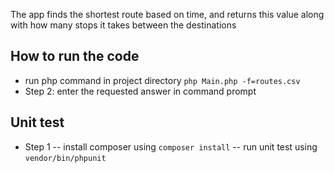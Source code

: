 The app finds the shortest route based on time, and returns this value along with how
many stops it takes between the destinations

## How to run the code 
- run php command in project directory `php Main.php -f=routes.csv`
- Step 2: enter the requested answer in command prompt 


## Unit test 
- Step 1 
-- install composer using `composer install` 
-- run unit test using `vendor/bin/phpunit`
